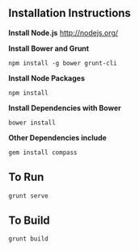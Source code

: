 ## Installation Instructions ##

**Install Node.js**
http://nodejs.org/

**Install Bower and Grunt**

```
npm install -g bower grunt-cli
```

**Install Node Packages**

```
npm install
```

**Install Dependencies with Bower**

```
bower install
```

**Other Dependencies include**

```
gem install compass
```


## To Run ##

```
grunt serve
```

## To Build ##

```
grunt build
```
